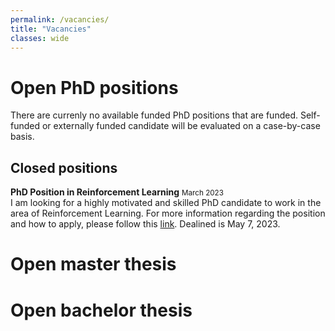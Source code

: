 ```yaml
---
permalink: /vacancies/
title: "Vacancies"
classes: wide
---
```


# Open PhD positions
There are currenly no available funded PhD positions that are funded. Self-funded or externally funded candidate will be evaluated on a case-by-case basis.

## Closed positions
**PhD Position in Reinforcement Learning** <small class="news-date">March 2023</small>
<br/>I am looking for a highly motivated and skilled PhD candidate to work in the area of Reinforcement Learning. For more information regarding the position and how to apply, please follow this [link](https://jobs.tue.nl/en/vacancy/phd-position-in-reinforcement-learning-990306.html). Dealined is May 7, 2023. 

# Open master thesis

# Open bachelor thesis

